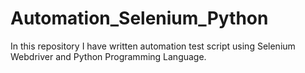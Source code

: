 # Automation_Selenium_Python
In this repository I have written automation test script using Selenium Webdriver and Python Programming Language. 
